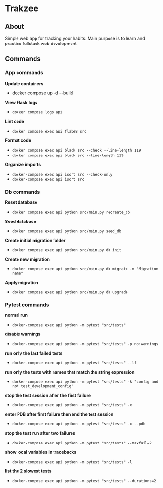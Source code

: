 # Trakzee

## About

Simple web app for tracking your habits. Main purpose is to learn and practice fullstack web development 

## Commands

### App commands

**Update containers**
- docker compose up -d --build

**View Flask logs**
- `docker compose logs api`

**Lint code**
- `docker compose exec api flake8 src`

**Format code**
- `docker compose exec api black src --check --line-length 119`
- `docker compose exec api black src --line-length 119`

**Organize imports**
- `docker-compose exec api isort src --check-only`
- `docker-compose exec api isort src`

### Db commands

**Reset database**
- `docker compose exec api python src/main.py recreate_db`

**Seed database**
- `docker compose exec api python src/main.py seed_db`

**Create initial migration folder**
- `docker compose exec api python src/main.py db init`

**Create new migration**
- `docker compose exec api python src/main.py db migrate -m "Migration name"`

**Apply migration**
- `docker compose exec api python src/main.py db upgrade`

### Pytest commands

**normal run**
- `docker-compose exec api python -m pytest "src/tests"`

**disable warnings**
- `docker-compose exec api python -m pytest "src/tests" -p no:warnings`

**run only the last failed tests**
- `docker-compose exec api python -m pytest "src/tests" --lf`

**run only the tests with names that match the string expression**
- `docker-compose exec api python -m pytest "src/tests" -k "config and not test_development_config"`

**stop the test session after the first failure**
- `docker-compose exec api python -m pytest "src/tests" -x`

**enter PDB after first failure then end the test session**
- `docker-compose exec api python -m pytest "src/tests" -x --pdb`

**stop the test run after two failures**
- `docker-compose exec api python -m pytest "src/tests" --maxfail=2`

**show local variables in tracebacks**
- `docker-compose exec api python -m pytest "src/tests" -l`

**list the 2 slowest tests**
- `docker-compose exec api python -m pytest "src/tests" --durations=2`